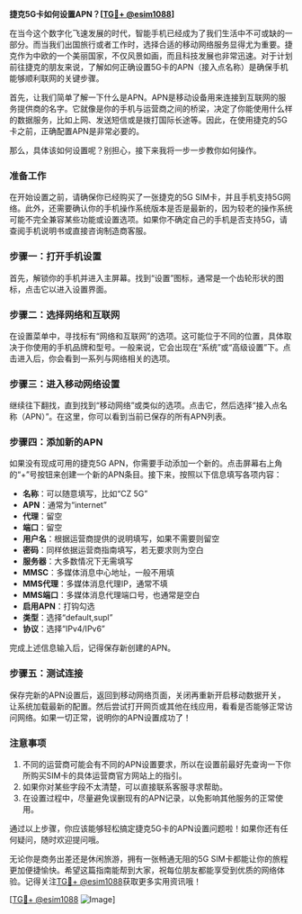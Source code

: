 **捷克5G卡如何设置APN？[[TG💪+ @esim1088](https://t.me/s/esim1088)]**

在当今这个数字化飞速发展的时代，智能手机已经成为了我们生活中不可或缺的一部分。而当我们出国旅行或者工作时，选择合适的移动网络服务显得尤为重要。捷克作为中欧的一个美丽国家，不仅风景如画，而且科技发展也非常迅速。对于计划前往捷克的朋友来说，了解如何正确设置5G卡的APN（接入点名称）是确保手机能够顺利联网的关键步骤。

首先，让我们简单了解一下什么是APN。APN是移动设备用来连接到互联网的服务提供商的名字。它就像是你的手机与运营商之间的桥梁，决定了你能使用什么样的数据服务，比如上网、发送短信或是拨打国际长途等。因此，在使用捷克的5G卡之前，正确配置APN是非常必要的。

那么，具体该如何设置呢？别担心，接下来我将一步一步教你如何操作。

### 准备工作

在开始设置之前，请确保你已经购买了一张捷克的5G SIM卡，并且手机支持5G网络。此外，还需要确认你的手机操作系统版本是否是最新的，因为较老的操作系统可能不完全兼容某些功能或设置选项。如果你不确定自己的手机是否支持5G，请查阅手机说明书或直接咨询制造商客服。

### 步骤一：打开手机设置

首先，解锁你的手机并进入主屏幕。找到“设置”图标，通常是一个齿轮形状的图标，点击它以进入设置界面。

### 步骤二：选择网络和互联网

在设置菜单中，寻找标有“网络和互联网”的选项。这可能位于不同的位置，具体取决于你使用的手机品牌和型号。一般来说，它会出现在“系统”或“高级设置”下。点击进入后，你会看到一系列与网络相关的选项。

### 步骤三：进入移动网络设置

继续往下翻找，直到找到“移动网络”或类似的选项。点击它，然后选择“接入点名称（APN）”。在这里，你可以看到当前已保存的所有APN列表。

### 步骤四：添加新的APN

如果没有现成可用的捷克5G APN，你需要手动添加一个新的。点击屏幕右上角的“+”号按钮来创建一个新的APN条目。接下来，按照以下信息填写各项内容：

- **名称**：可以随意填写，比如“CZ 5G”
- **APN**：通常为“internet”
- **代理**：留空
- **端口**：留空
- **用户名**：根据运营商提供的说明填写，如果不需要则留空
- **密码**：同样依据运营商指南填写，若无要求则为空白
- **服务器**：大多数情况下无需填写
- **MMSC**：多媒体消息中心地址，一般不用填
- **MMS代理**：多媒体消息代理IP，通常不填
- **MMS端口**：多媒体消息代理端口号，也通常是空白
- **启用APN**：打钩勾选
- **类型**：选择“default,supl”
- **协议**：选择“IPv4/IPv6”

完成上述信息输入后，记得保存新创建的APN。

### 步骤五：测试连接

保存完新的APN设置后，返回到移动网络页面，关闭再重新开启移动数据开关，让系统加载最新的配置。然后尝试打开网页或其他在线应用，看看是否能够正常访问网络。如果一切正常，说明你的APN设置成功了！

### 注意事项

1. 不同的运营商可能会有不同的APN设置要求，所以在设置前最好先查询一下你所购买SIM卡的具体运营商官方网站上的指引。
2. 如果你对某些字段不太清楚，可以直接联系客服寻求帮助。
3. 在设置过程中，尽量避免误删现有的APN记录，以免影响其他服务的正常使用。

通过以上步骤，你应该能够轻松搞定捷克5G卡的APN设置问题啦！如果你还有任何疑问，随时欢迎提问哦。

无论你是商务出差还是休闲旅游，拥有一张畅通无阻的5G SIM卡都能让你的旅程更加便捷愉快。希望这篇指南能帮到大家，祝每位朋友都能享受到优质的网络体验。记得关注[TG💪+ @esim1088](https://t.me/s/esim1088)获取更多实用资讯哦！

[[TG💪+ @esim1088](https://t.me/s/esim1088) ![Image](https://i.postimg.cc/4NQfJmqS/Snipaste-2025-05-13-00-14-12.png)]